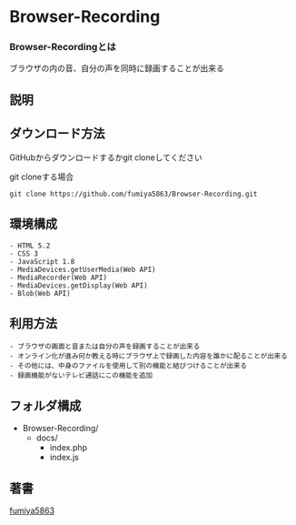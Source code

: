 # Browser-Recording
### Browser-Recordingとは

ブラウザの内の音、自分の声を同時に録画することが出来る

## 説明

## ダウンロード方法
GitHubからダウンロードするかgit cloneしてください

git cloneする場合
```
git clone https://github.com/fumiya5863/Browser-Recording.git
```


## 環境構成
```
- HTML 5.2
- CSS 3
- JavaScript 1.8
- MediaDevices.getUserMedia(Web API)
- MediaRecorder(Web API)
- MediaDevices.getDisplay(Web API)
- Blob(Web API)
```

## 利用方法

```
- ブラウザの画面と音または自分の声を録画することが出来る
- オンライン化が進み何か教える時にブラウザ上で録画した内容を誰かに配ることが出来る
- その他には、中身のファイルを使用して別の機能と結びつけることが出来る
- 録画機能がないテレビ通話にこの機能を追加
```

## フォルダ構成
- Browser-Recording/
  - docs/
    - index.php
    - index.js

## 著書
[fumiya5863](https://github.com/fumiya5863)
